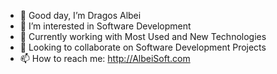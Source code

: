 - 👋 Good day, I’m Dragos Albei
- 👀 I’m interested in Software Development
- 🌱 Currently working with Most Used and New Technologies
- 💞️ Looking to collaborate on Software Development Projects
- 📫 How to reach me: http://AlbeiSoft.com

<!---
albeisoft/albeisoft is a ✨ special ✨ repository because its `README.md` (this file) appears on your GitHub profile.
You can click the Preview link to take a look at your changes.
--->
